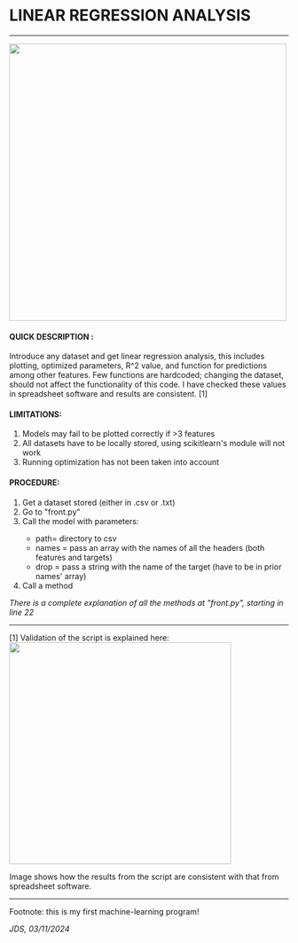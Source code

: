 # LINEAR REGRESSION ANALYSIS 
<hr>
<img src="https://lh3.googleusercontent.com/drive-viewer/AKGpihbEkddvBoCgCt6TuF7hhMteuzHQozb_4epmoMq2zHfBSykBuXRUTSVqy6SIZuCOg4dodN8l-m_JUB5xL4TJn7I8xxpLQg=s1600" width = "500", height "600"/> 


 

<h4> QUICK DESCRIPTION : </h4> 
<p> Introduce any dataset and get linear regression analysis, this includes plotting, optimized parameters, R^2 value, and function for predictions among other features. Few functions are hardcoded; changing the dataset, should not affect the functionality of this code. I have checked these values in
spreadsheet software and results are consistent. [1] </p>

<h4> LIMITATIONS: </h4><ol> 
    <li>  Models may fail to be plotted correctly if >3 features </li>
    <li>  All datasets have to be locally stored, using scikitlearn's module will not work </li>
    <li>  Running optimization has not been taken into account </li>
    </ol>

<h4> PROCEDURE: </h4><ol> <li>  Get a dataset stored (either in .csv or .txt) </li>
 <li> Go to "front.py" </li>
<li> Call the model with parameters: </li>
    <ul>
    <li> path= directory to csv </li>
     <li> names = pass an array with the names of all the headers (both features and targets) </li>
    <li> drop = pass a string with the name of the target (have to be in prior names' array)  </li>   
    </ul>
<li> Call a method </li>
    </ol>
<p> <i> There is a complete explanation of all the methods at "front.py", starting in line 22 </i></p>

<hr>
[1] Validation of the script is explained here: 
<img src="https://lh3.googleusercontent.com/drive-viewer/AKGpihYt0HfmFcoMSvHtqkSnDRPNLFL_ajuPCR3WFClTwTVvRGCiaZ8oBjp-ttcRT4l6rVsCVFdGBvlEoF53dOdW4cS4VvPRzQ=s1600" width = "400", height "500" /> 

<p> Image shows how the results from the script are consistent with that from spreadsheet software.</p>

<hr>
<p> Footnote: this is my first machine-learning program! </p>
<p> <i> JDS, 03/11/2024 </i></p>

